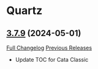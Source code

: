 # Quartz

## [3.7.9](https://github.com/Nevcairiel/Quartz/tree/3.7.9) (2024-05-01)
[Full Changelog](https://github.com/Nevcairiel/Quartz/compare/3.7.8...3.7.9) [Previous Releases](https://github.com/Nevcairiel/Quartz/releases)

- Update TOC for Cata Classic  
